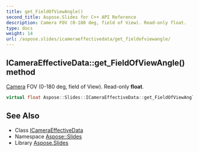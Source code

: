 ```yaml
---
title: get_FieldOfViewAngle()
second_title: Aspose.Slides for C++ API Reference
description: Camera FOV (0-180 deg, field of View). Read-only float.
type: docs
weight: 14
url: /aspose.slides/icameraeffectivedata/get_fieldofviewangle/
---
```

## ICameraEffectiveData::get_FieldOfViewAngle() method


[Camera](../../camera/) FOV (0-180 deg, field of View). Read-only **float**.

```cpp
virtual float Aspose::Slides::ICameraEffectiveData::get_FieldOfViewAngle()=0
```

## See Also

* Class [ICameraEffectiveData](../)
* Namespace [Aspose::Slides](../../)
* Library [Aspose.Slides](../../../)